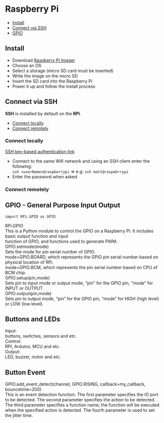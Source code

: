 # Raspberry Pi

- [Install](#install)
- [Connect via SSH](#connect-via-ssh)
- [GPIO](#gpio---general-purpose-input-output)

## Install

- Download [Raspberry Pi Imager](https://www.raspberrypi.com/software/)
- Choose an OS
- Select a storage (micro SD card must be inserted)
- Write the image on the micro SD
- Insert the SD card into the Raspberry Pi
- Power it up and follow the install process

## Connect via SSH

**SSH** is installed by default on the **RPi**.  

- [Connect locally](#connect-locally)
- [Connect remotely](#connect-remotely)

### Connect locally

[SSH key-based authentication link](https://www.geekyhacker.com/2021/02/15/configure-ssh-key-based-authentication-on-raspberry-pi/)

- Connect to the same Wifi network and using an SSH client enter the following:  
`ssh <userName>@raspberrypi` => e.g: `ssh matt@raspebrrypi`  
- Enter the password when asked

### Connect remotely

## GPIO - General Purpose Input Output  

`import RPi.GPIO as GPIO`

RPi.GPIO  
This is a Python module to control the GPIO on a Raspberry Pi. It includes basic output function and input  
function of GPIO, and functions used to generate PWM.  
GPIO.setmode(mode)  
Sets the mode for pin serial number of GPIO.  
mode=GPIO.BOARD, which represents the GPIO pin serial number based on physical location of RPi.  
mode=GPIO.BCM, which represents the pin serial number based on CPU of BCM chip.  
GPIO.setup(pin,mode)  
Sets pin to input mode or output mode, “pin” for the GPIO pin, “mode” for INPUT or OUTPUT.  
GPIO.output(pin,mode)  
Sets pin to output mode, “pin” for the GPIO pin, “mode” for HIGH (high level) or LOW (low level).  

## Buttons and LEDs

Input:  
buttons, switches, sensors and etc.  
Control:  
RPI, Arduino, MCU and etc.  
Output:  
LED, buzzer, motor and etc.

## Button Event

GPIO.add_event_detect(channel, GPIO.RISING, callback=my_callback, bouncetime=200)  
This is an event detection function. The first parameter specifies the IO port to be detected. The second
parameter specifies the action to be detected. The third parameter specifies a function name; the function
will be executed when the specified action is detected. The fourth parameter is used to set the jitter time.